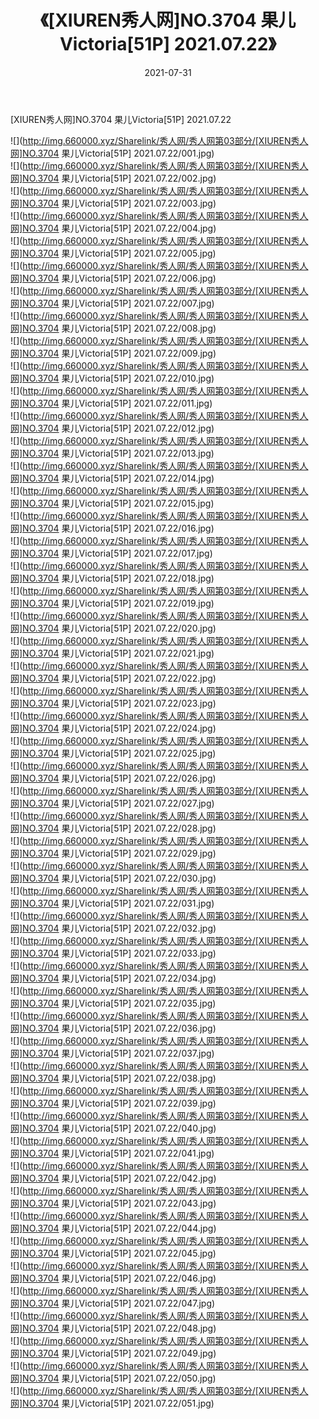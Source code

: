 ﻿---
layout: post
title:  《[XIUREN秀人网]NO.3704 果儿Victoria[51P] 2021.07.22》
date:   2021-07-31
img: http://img.660000.xyz/Sharelink/秀人网/秀人网第03部分/[XIUREN秀人网]NO.3704 果儿Victoria[51P] 2021.07.22/000.jpg
categories: [美女, 清纯, 唯美]
---

[XIUREN秀人网]NO.3704 果儿Victoria[51P] 2021.07.22

  ![](http://img.660000.xyz/Sharelink/秀人网/秀人网第03部分/[XIUREN秀人网]NO.3704 果儿Victoria[51P] 2021.07.22/001.jpg) <br> ![](http://img.660000.xyz/Sharelink/秀人网/秀人网第03部分/[XIUREN秀人网]NO.3704 果儿Victoria[51P] 2021.07.22/002.jpg) <br> ![](http://img.660000.xyz/Sharelink/秀人网/秀人网第03部分/[XIUREN秀人网]NO.3704 果儿Victoria[51P] 2021.07.22/003.jpg) <br> ![](http://img.660000.xyz/Sharelink/秀人网/秀人网第03部分/[XIUREN秀人网]NO.3704 果儿Victoria[51P] 2021.07.22/004.jpg) <br> ![](http://img.660000.xyz/Sharelink/秀人网/秀人网第03部分/[XIUREN秀人网]NO.3704 果儿Victoria[51P] 2021.07.22/005.jpg) <br> ![](http://img.660000.xyz/Sharelink/秀人网/秀人网第03部分/[XIUREN秀人网]NO.3704 果儿Victoria[51P] 2021.07.22/006.jpg) <br> ![](http://img.660000.xyz/Sharelink/秀人网/秀人网第03部分/[XIUREN秀人网]NO.3704 果儿Victoria[51P] 2021.07.22/007.jpg) <br> ![](http://img.660000.xyz/Sharelink/秀人网/秀人网第03部分/[XIUREN秀人网]NO.3704 果儿Victoria[51P] 2021.07.22/008.jpg) <br> ![](http://img.660000.xyz/Sharelink/秀人网/秀人网第03部分/[XIUREN秀人网]NO.3704 果儿Victoria[51P] 2021.07.22/009.jpg) <br> ![](http://img.660000.xyz/Sharelink/秀人网/秀人网第03部分/[XIUREN秀人网]NO.3704 果儿Victoria[51P] 2021.07.22/010.jpg) <br> ![](http://img.660000.xyz/Sharelink/秀人网/秀人网第03部分/[XIUREN秀人网]NO.3704 果儿Victoria[51P] 2021.07.22/011.jpg) <br> ![](http://img.660000.xyz/Sharelink/秀人网/秀人网第03部分/[XIUREN秀人网]NO.3704 果儿Victoria[51P] 2021.07.22/012.jpg) <br> ![](http://img.660000.xyz/Sharelink/秀人网/秀人网第03部分/[XIUREN秀人网]NO.3704 果儿Victoria[51P] 2021.07.22/013.jpg) <br> ![](http://img.660000.xyz/Sharelink/秀人网/秀人网第03部分/[XIUREN秀人网]NO.3704 果儿Victoria[51P] 2021.07.22/014.jpg) <br> ![](http://img.660000.xyz/Sharelink/秀人网/秀人网第03部分/[XIUREN秀人网]NO.3704 果儿Victoria[51P] 2021.07.22/015.jpg) <br> ![](http://img.660000.xyz/Sharelink/秀人网/秀人网第03部分/[XIUREN秀人网]NO.3704 果儿Victoria[51P] 2021.07.22/016.jpg) <br> ![](http://img.660000.xyz/Sharelink/秀人网/秀人网第03部分/[XIUREN秀人网]NO.3704 果儿Victoria[51P] 2021.07.22/017.jpg) <br> ![](http://img.660000.xyz/Sharelink/秀人网/秀人网第03部分/[XIUREN秀人网]NO.3704 果儿Victoria[51P] 2021.07.22/018.jpg) <br> ![](http://img.660000.xyz/Sharelink/秀人网/秀人网第03部分/[XIUREN秀人网]NO.3704 果儿Victoria[51P] 2021.07.22/019.jpg) <br> ![](http://img.660000.xyz/Sharelink/秀人网/秀人网第03部分/[XIUREN秀人网]NO.3704 果儿Victoria[51P] 2021.07.22/020.jpg) <br> ![](http://img.660000.xyz/Sharelink/秀人网/秀人网第03部分/[XIUREN秀人网]NO.3704 果儿Victoria[51P] 2021.07.22/021.jpg) <br> ![](http://img.660000.xyz/Sharelink/秀人网/秀人网第03部分/[XIUREN秀人网]NO.3704 果儿Victoria[51P] 2021.07.22/022.jpg) <br> ![](http://img.660000.xyz/Sharelink/秀人网/秀人网第03部分/[XIUREN秀人网]NO.3704 果儿Victoria[51P] 2021.07.22/023.jpg) <br> ![](http://img.660000.xyz/Sharelink/秀人网/秀人网第03部分/[XIUREN秀人网]NO.3704 果儿Victoria[51P] 2021.07.22/024.jpg) <br> ![](http://img.660000.xyz/Sharelink/秀人网/秀人网第03部分/[XIUREN秀人网]NO.3704 果儿Victoria[51P] 2021.07.22/025.jpg) <br> ![](http://img.660000.xyz/Sharelink/秀人网/秀人网第03部分/[XIUREN秀人网]NO.3704 果儿Victoria[51P] 2021.07.22/026.jpg) <br> ![](http://img.660000.xyz/Sharelink/秀人网/秀人网第03部分/[XIUREN秀人网]NO.3704 果儿Victoria[51P] 2021.07.22/027.jpg) <br> ![](http://img.660000.xyz/Sharelink/秀人网/秀人网第03部分/[XIUREN秀人网]NO.3704 果儿Victoria[51P] 2021.07.22/028.jpg) <br> ![](http://img.660000.xyz/Sharelink/秀人网/秀人网第03部分/[XIUREN秀人网]NO.3704 果儿Victoria[51P] 2021.07.22/029.jpg) <br> ![](http://img.660000.xyz/Sharelink/秀人网/秀人网第03部分/[XIUREN秀人网]NO.3704 果儿Victoria[51P] 2021.07.22/030.jpg) <br> ![](http://img.660000.xyz/Sharelink/秀人网/秀人网第03部分/[XIUREN秀人网]NO.3704 果儿Victoria[51P] 2021.07.22/031.jpg) <br> ![](http://img.660000.xyz/Sharelink/秀人网/秀人网第03部分/[XIUREN秀人网]NO.3704 果儿Victoria[51P] 2021.07.22/032.jpg) <br> ![](http://img.660000.xyz/Sharelink/秀人网/秀人网第03部分/[XIUREN秀人网]NO.3704 果儿Victoria[51P] 2021.07.22/033.jpg) <br> ![](http://img.660000.xyz/Sharelink/秀人网/秀人网第03部分/[XIUREN秀人网]NO.3704 果儿Victoria[51P] 2021.07.22/034.jpg) <br> ![](http://img.660000.xyz/Sharelink/秀人网/秀人网第03部分/[XIUREN秀人网]NO.3704 果儿Victoria[51P] 2021.07.22/035.jpg) <br> ![](http://img.660000.xyz/Sharelink/秀人网/秀人网第03部分/[XIUREN秀人网]NO.3704 果儿Victoria[51P] 2021.07.22/036.jpg) <br> ![](http://img.660000.xyz/Sharelink/秀人网/秀人网第03部分/[XIUREN秀人网]NO.3704 果儿Victoria[51P] 2021.07.22/037.jpg) <br> ![](http://img.660000.xyz/Sharelink/秀人网/秀人网第03部分/[XIUREN秀人网]NO.3704 果儿Victoria[51P] 2021.07.22/038.jpg) <br> ![](http://img.660000.xyz/Sharelink/秀人网/秀人网第03部分/[XIUREN秀人网]NO.3704 果儿Victoria[51P] 2021.07.22/039.jpg) <br> ![](http://img.660000.xyz/Sharelink/秀人网/秀人网第03部分/[XIUREN秀人网]NO.3704 果儿Victoria[51P] 2021.07.22/040.jpg) <br> ![](http://img.660000.xyz/Sharelink/秀人网/秀人网第03部分/[XIUREN秀人网]NO.3704 果儿Victoria[51P] 2021.07.22/041.jpg) <br> ![](http://img.660000.xyz/Sharelink/秀人网/秀人网第03部分/[XIUREN秀人网]NO.3704 果儿Victoria[51P] 2021.07.22/042.jpg) <br> ![](http://img.660000.xyz/Sharelink/秀人网/秀人网第03部分/[XIUREN秀人网]NO.3704 果儿Victoria[51P] 2021.07.22/043.jpg) <br> ![](http://img.660000.xyz/Sharelink/秀人网/秀人网第03部分/[XIUREN秀人网]NO.3704 果儿Victoria[51P] 2021.07.22/044.jpg) <br> ![](http://img.660000.xyz/Sharelink/秀人网/秀人网第03部分/[XIUREN秀人网]NO.3704 果儿Victoria[51P] 2021.07.22/045.jpg) <br> ![](http://img.660000.xyz/Sharelink/秀人网/秀人网第03部分/[XIUREN秀人网]NO.3704 果儿Victoria[51P] 2021.07.22/046.jpg) <br> ![](http://img.660000.xyz/Sharelink/秀人网/秀人网第03部分/[XIUREN秀人网]NO.3704 果儿Victoria[51P] 2021.07.22/047.jpg) <br> ![](http://img.660000.xyz/Sharelink/秀人网/秀人网第03部分/[XIUREN秀人网]NO.3704 果儿Victoria[51P] 2021.07.22/048.jpg) <br> ![](http://img.660000.xyz/Sharelink/秀人网/秀人网第03部分/[XIUREN秀人网]NO.3704 果儿Victoria[51P] 2021.07.22/049.jpg) <br> ![](http://img.660000.xyz/Sharelink/秀人网/秀人网第03部分/[XIUREN秀人网]NO.3704 果儿Victoria[51P] 2021.07.22/050.jpg) <br> ![](http://img.660000.xyz/Sharelink/秀人网/秀人网第03部分/[XIUREN秀人网]NO.3704 果儿Victoria[51P] 2021.07.22/051.jpg) <br>